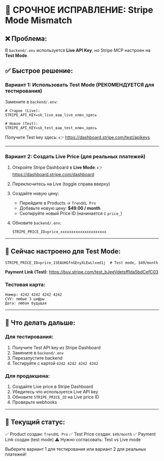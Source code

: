 # 🔧 СРОЧНОЕ ИСПРАВЛЕНИЕ: Stripe Mode Mismatch

## ❌ Проблема:
В `backend/.env` используется **Live API Key**, но Stripe MCP настроен на **Test Mode**.

## ✅ Быстрое решение:

### Вариант 1: Использовать Test Mode (РЕКОМЕНДУЕТСЯ для тестирования)

Замените в `backend/.env`:

```env
# Старое (Live):
STRIPE_API_KEY=sk_live_ваш_live_ключ_здесь

# Новое (Test):
STRIPE_API_KEY=sk_test_ваш_test_ключ_здесь
```

Получите Test key здесь:
👉 https://dashboard.stripe.com/test/apikeys

---

### Вариант 2: Создать Live Price (для реальных платежей)

1. Откройте Stripe Dashboard в **Live Mode**:
   👉 https://dashboard.stripe.com/dashboard

2. Переключитесь на Live (toggle справа вверху)

3. Создайте новую цену:
   - Перейдите в Products → `TrendXL Pro`
   - Добавьте новую цену: **$49.00 / month**
   - Скопируйте новый Price ID (начинается с `price_`)

4. Обновите `backend/.env`:
   ```env
   STRIPE_PRICE_ID=price_xxxxxxxxxxxxxxxxxxxxx
   ```

---

## 🧪 Сейчас настроено для Test Mode:

```env
STRIPE_PRICE_ID=price_1SEAUHGfnGEnyXLEwLlxed1j  # Test mode, $49/month
```

**Payment Link (Test)**: https://buy.stripe.com/test_bJeeVdetsffIda5bdCefC03

### Тестовая карта:
```
Номер: 4242 4242 4242 4242
CVV: любые 3 цифры
Дата: любая будущая
```

---

## 🚀 Что делать дальше:

### Для тестирования:
1. Получите Test API key из Stripe Dashboard
2. Замените в `backend/.env`
3. Перезапустите backend
4. Тестируйте с картой `4242 4242 4242 4242`

### Для продакшена:
1. Создайте Live price в Stripe Dashboard
2. Убедитесь что используется Live API key
3. Обновите `STRIPE_PRICE_ID` на Live price ID
4. Проверьте webhooks

---

## 📝 Текущий статус:

✅ Product создан: `TrendXL Pro`
✅ Test Price создан: `$49/month`
✅ Payment Link создан (test mode)
⚠️ Нужно согласовать: Test vs Live mode

Выберите вариант 1 для тестирования или вариант 2 для реальных платежей!

